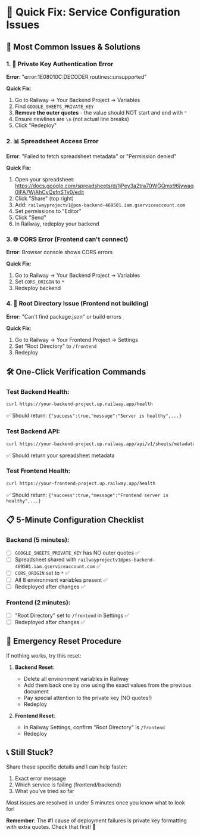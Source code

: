 # 🚀 Quick Fix: Service Configuration Issues

## 🎯 Most Common Issues & Solutions

### 1. 🔐 Private Key Authentication Error
**Error**: "error:1E08010C:DECODER routines::unsupported"

**Quick Fix**:
1. Go to Railway → Your Backend Project → Variables
2. Find `GOOGLE_SHEETS_PRIVATE_KEY`
3. **Remove the outer quotes** - the value should NOT start and end with `"`
4. Ensure newlines are `\n` (not actual line breaks)
5. Click "Redeploy"

### 2. 📊 Spreadsheet Access Error
**Error**: "Failed to fetch spreadsheet metadata" or "Permission denied"

**Quick Fix**:
1. Open your spreadsheet: https://docs.google.com/spreadsheets/d/1jPey3a2tra70WGQmx96jywaq0lFA7WjAhCvQsfnSTv0/edit
2. Click "Share" (top right)
3. Add: `railwayprojectv1@pos-backend-469501.iam.gserviceaccount.com`
4. Set permissions to "Editor"
5. Click "Send"
6. In Railway, redeploy your backend

### 3. 🌐 CORS Error (Frontend can't connect)
**Error**: Browser console shows CORS errors

**Quick Fix**:
1. Go to Railway → Your Backend Project → Variables
2. Set `CORS_ORIGIN` to `*`
3. Redeploy backend

### 4. 📁 Root Directory Issue (Frontend not building)
**Error**: "Can't find package.json" or build errors

**Quick Fix**:
1. Go to Railway → Your Frontend Project → Settings
2. Set "Root Directory" to `/frontend`
3. Redeploy

## 🛠️ One-Click Verification Commands

### Test Backend Health:
```bash
curl https://your-backend-project.up.railway.app/health
```
✅ Should return: `{"success":true,"message":"Server is healthy",...}`

### Test Backend API:
```bash
curl https://your-backend-project.up.railway.app/api/v1/sheets/metadata
```
✅ Should return your spreadsheet metadata

### Test Frontend Health:
```bash
curl https://your-frontend-project.up.railway.app/health
```
✅ Should return: `{"success":true,"message":"Frontend server is healthy",...}`

## 📋 5-Minute Configuration Checklist

### Backend (5 minutes):
- [ ] `GOOGLE_SHEETS_PRIVATE_KEY` has NO outer quotes ✅
- [ ] Spreadsheet shared with `railwayprojectv1@pos-backend-469501.iam.gserviceaccount.com` ✅
- [ ] `CORS_ORIGIN` set to `*` ✅
- [ ] All 8 environment variables present ✅
- [ ] Redeployed after changes ✅

### Frontend (2 minutes):
- [ ] "Root Directory" set to `/frontend` in Settings ✅
- [ ] Redeployed after changes ✅

## 🚨 Emergency Reset Procedure

If nothing works, try this reset:

1. **Backend Reset**:
   - Delete all environment variables in Railway
   - Add them back one by one using the exact values from the previous document
   - Pay special attention to the private key (NO quotes!)
   - Redeploy

2. **Frontend Reset**:
   - In Railway Settings, confirm "Root Directory" is `/frontend`
   - Redeploy

## 📞 Still Stuck?

Share these specific details and I can help faster:
1. Exact error message
2. Which service is failing (frontend/backend)
3. What you've tried so far

Most issues are resolved in under 5 minutes once you know what to look for!

**Remember**: The #1 cause of deployment failures is private key formatting with extra quotes. Check that first! 🔑